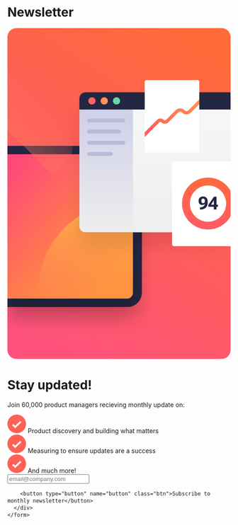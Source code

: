 # Newsletter
<!DOCTYPE html>
<html lang="en">
<head>
  <meta charset="UTF-8">
  <meta http-equiv="X-UA-Compatible" content="IE=edge">
  <meta name="viewport" content="width=device-width, initial-scale=1.0">
  <title>Document</title>
  <link rel="stylesheet" href="style.css">
  <script src="https://kit.fontawesome.com/e23d6b11e3.js" crossorigin="anonymous"></script>
</head>
<body>
  <div class="container">
    <form action="">
      <div class="success-right"> <img class="svg" src="illustration-sign-up-desktop.svg" alt=""></div>
      <h1 class="success">Stay updated!</h1>
      <p class="success">Join 60,000 product managers recieving monthly update on:</p>
      <div class="success"> <img src="icon-list.svg" alt="an svg"> <span class="trying"> Product discovery and building what matters</span></div>
      <div class="success"> <img src="icon-list.svg" alt="an svg"> <span class="trying">Measuring to ensure updates are a success</span></div>
      <div class="success"> <img src="icon-list.svg" alt="an svg"> <span class="trying">And much more! </span></div>
      <div class="emailbox">
        <input type="email" name="" value="" placeholder="email@company.com" class="tbox">

        <button type="button" name="button" class="btn">Subscribe to monthly newsletter</button>
      </div>
    </form>
    
  </div>
  
</body>
</html>
